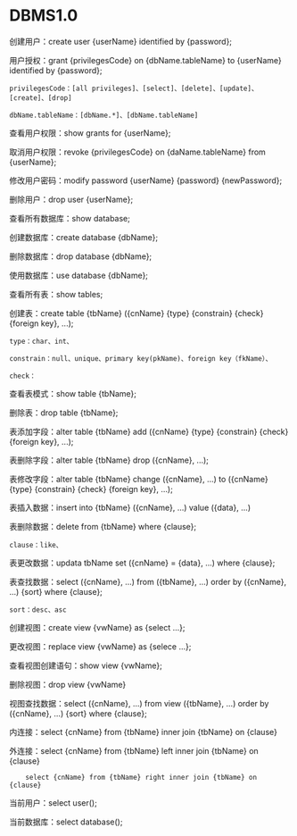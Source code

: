 # DBMS1.0
创建用户：create user {userName} identified by {password};

用户授权：grant {privilegesCode} on {dbName.tableName} to {userName} identified by {password};

	privilegesCode：[all privileges]、[select]、[delete]、[update]、[create]、[drop]

	dbName.tableName：[dbName.*]、[dbName.tableName]

查看用户权限：show grants for {userName};

取消用户权限：revoke {privilegesCode} on {daName.tableName} from {userName};

修改用户密码：modify password {userName} {password} {newPassword};

删除用户：drop user {userName};

查看所有数据库：show database;

创建数据库：create database {dbName};

删除数据库：drop database {dbName};

使用数据库：use database {dbName};

查看所有表：show tables;

创建表：create table {tbName} ({cnName} {type} {constrain} {check} {foreign key}, ...);

	type：char、int、
	
	constrain：null、unique、primary key(pkName)、foreign key（fkName）、
	
	check：

查看表模式：show table {tbName};

删除表：drop table {tbName};

表添加字段：alter table {tbName} add ({cnName} {type} {constrain} {check}  {foreign key}, ...);

表删除字段：alter table {tbName} drop ({cnName}, ...);

表修改字段：alter table {tbName} change ({cnName}, ...) to ({cnName} {type} {constrain} {check}  {foreign key}, ...);

表插入数据：insert into {tbName} ({cnName}, ...) value ({data}, ...)

表删除数据：delete from {tbName} where {clause};

	clause：like、

表更改数据：updata tbName set ({cnName} = {data}, ...) where {clause};

表查找数据：select ({cnName}, ...) from ({tbName}, ...) order by ({cnName}, ...) {sort} where {clause}; 

	sort：desc、asc

创建视图：create view {vwName} as {select ...};

更改视图：replace view {vwName} as {selece ...};

查看视图创建语句：show view {vwName};

删除视图：drop view {vwName}

视图查找数据：select ({cnName}, ...) from view ({tbName}, ...) order by ({cnName}, ...) {sort} where {clause}; 

内连接：select {cnName} from {tbName} inner join {tbName} on {clause}

外连接：select {cnName} from {tbName} left inner join {tbName} on {clause}

        select {cnName} from {tbName} right inner join {tbName} on {clause}

当前用户：select user();

当前数据库：select database();

